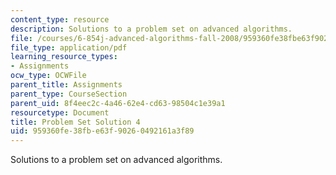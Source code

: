 ```yaml
---
content_type: resource
description: Solutions to a problem set on advanced algorithms.
file: /courses/6-854j-advanced-algorithms-fall-2008/959360fe38fbe63f90260492161a3f89_sol4.pdf
file_type: application/pdf
learning_resource_types:
- Assignments
ocw_type: OCWFile
parent_title: Assignments
parent_type: CourseSection
parent_uid: 8f4eec2c-4a46-62e4-cd63-98504c1e39a1
resourcetype: Document
title: Problem Set Solution 4
uid: 959360fe-38fb-e63f-9026-0492161a3f89
---
```

Solutions to a problem set on advanced algorithms.

